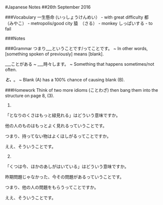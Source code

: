 #Japanese Notes
##26th September 2016

###Vocabulary
一生懸命 (いっしょうけんめい） - with great difficulty
都　（みやこ） - metropolis/good city
猿　（さる） - monkey
しっぱいする - to fail

###Notes


###Grammar
つまり___ということです/ってことです。
~ In other words, [something spoken of previously] means [blank].

___ことがある ~ ___時々します。
~ Something that happens sometimes/not often.

___と、___。
~ Blank (A) has a 100% chance of causing blank (B).

###Homework
Think of two more idioms (ことわざ) then bang them into the structure
on page 8, (3).

1.
「となりのくさはもっと緑見れる」はどういう意味ですか。

他の人のものはもっとよく見れるっていうことです。

つまり、持ってない物はよくほしがるってことですか。

ええ、そういうことです。

2.
「くつは今、ほかのあしがはいている」はどういう意味ですか。

昨期問題じゃなかった、今その問題があるっていうことです。

つまり、他の人の問題をもらうってことですか。

ええ、そういうことです。
